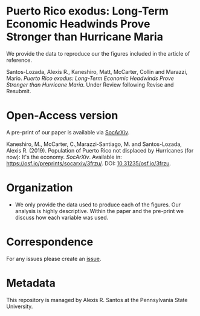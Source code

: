 # Puerto Rico exodus: Long-Term Economic Headwinds Prove Stronger than Hurricane Maria
We provide the data to reproduce our the figures included in the article of reference. 

Santos-Lozada, Alexis R., Kaneshiro, Matt, McCarter, Collin and Marazzi, Mario. *Puerto Rico exodus: Long-Term Economic Headwinds Prove Stronger than Hurricane Maria*. Under Review following Revise and Resubmit. 

# Open-Access version 
A pre-print of our paper is available via [SocArXiv](https://socopen.org/). 

Kaneshiro, M., McCarter, C.,Marazzi-Santiago, M. and Santos-Lozada, Alexis R. (2019). Population of Puerto Rico not displaced by Hurricanes (for now): It's the economy. *SocArXiv*. Available in: https://osf.io/preprints/socarxiv/3frzu/. DOI: [10.31235/osf.io/3frzu](10.31235/osf.io/3frzu).

# Organization 
* We only provide the data used to produce each of the figures. Our analysis is highly descriptive. Within the paper and the pre-print we discuss how each variable was used. 

# Correspondence
For any issues please create an [issue](https://github.com/alexisrsantos/itstheeconomy_pr/issues). 

# Metadata
This repository is managed by Alexis R. Santos at the Pennsylvania State University. 
